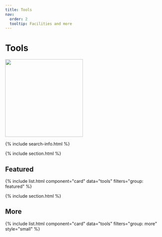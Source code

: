 ```yaml
---
title: Tools
nav:
  order: 2
  tooltip: Facilities and more
---
```


# <i class="fas fa-tools"></i>Tools

<img src="/video/cell_video1.gif" width="250" height="250"/>

{% include search-info.html %}

{% include section.html %}

## Featured

{% include list.html component="card" data="tools" filters="group: featured" %}

{% include section.html %}

## More

{% include list.html component="card" data="tools" filters="group: more" style="small" %}
